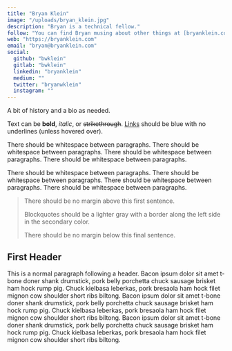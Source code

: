 ```yaml
---
title: "Bryan Klein"
image: "/uploads/bryan_klein.jpg"
description: "Bryan is a technical fellow."
follow: "You can find Bryan musing about other things at [bryanklein.com](https://bryanklein.com) or on [LinkedIn](https://www.linkedin.com)"
web: "https://bryanklein.com"
email: "bryan@bryanklein.com"
social:
  github: "bwklein"
  gitlab: "bwklein"
  linkedin: "bryanklein"
  medium: ""
  twitter: "bryanwklein"
  instagram: ""
---
```


A bit of history and a bio as needed.

Text can be **bold**, _italic_, or ~~strikethrough~~. [Links](https://github.com) should be blue with no underlines (unless hovered over).

There should be whitespace between paragraphs. There should be whitespace between paragraphs. There should be whitespace between paragraphs. There should be whitespace between paragraphs.

There should be whitespace between paragraphs. There should be whitespace between paragraphs. There should be whitespace between paragraphs. There should be whitespace between paragraphs.

> There should be no margin above this first sentence.
>
> Blockquotes should be a lighter gray with a border along the left side in the secondary color.
>
> There should be no margin below this final sentence.

## First Header

This is a normal paragraph following a header. Bacon ipsum dolor sit amet t-bone doner shank drumstick, pork belly porchetta chuck sausage brisket ham hock rump pig. Chuck kielbasa leberkas, pork bresaola ham hock filet mignon cow shoulder short ribs biltong.  Bacon ipsum dolor sit amet t-bone doner shank drumstick, pork belly porchetta chuck sausage brisket ham hock rump pig. Chuck kielbasa leberkas, pork bresaola ham hock filet mignon cow shoulder short ribs biltong.  Bacon ipsum dolor sit amet t-bone doner shank drumstick, pork belly porchetta chuck sausage brisket ham hock rump pig. Chuck kielbasa leberkas, pork bresaola ham hock filet mignon cow shoulder short ribs biltong.